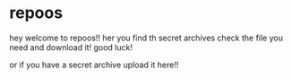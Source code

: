 # repoos
hey welcome to repoos!!
her you find th secret archives
check the file you need and download it!
good luck!

or if you have a secret archive upload it here!!
